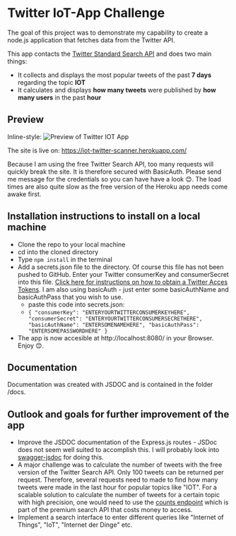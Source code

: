 # Twitter IoT-App Challenge

The goal of this project was to demonstrate my capability to create a node.js application that fetches data from the Twitter API.

This app contacts the [Twitter Standard Search API](https://developer.twitter.com/en/docs/tweets/search/api-reference/get-search-tweets) and does two main things:

-   It collects and displays the most popular tweets of the past **7 days** regarding the topic **IOT**
-   It calculates and displays **how many tweets** were published by **how many users** in the past **hour**

## Preview

Inline-style:
![Preview of Twitter IOT App](https://github.com/tobiasjeckel/twitter-iot/tree/master/public/IOT-Twitter-Preview.png "Preview of Twitter IOT App")

The site is live on:
https://iot-twitter-scanner.herokuapp.com/

Because I am using the free Twitter Search API, too many requests will quickly break the site. It is therefore secured with BasicAuth. Please send me message for the credentials so you can have have a look 😊. The load times are also quite slow as the free version of the Heroku app needs come awake first.

## Installation instructions to install on a local machine

-   Clone the repo to your local machine
-   cd into the cloned directory
-   Type `npm install` in the terminal
-   Add a secrets.json file to the directory. Of course this file has not been pushed to GitHub. Enter your Twitter consumerKey and consumerSecret into this file. [Click here for instructions on how to obtain a Twitter Acces Tokens](https://developer.twitter.com/en/docs/basics/authentication/guides/access-tokens). I am also using basicAuth - just enter some basicAuthName and basicAuthPass that you wish to use.
    -   paste this code into secrets.json:
    -   `{ "consumerKey": "ENTERYOURTWITTERCONSUMERKEYHERE", "consumerSecret": "ENTERYOURTWITTERCONSUMERSECRETHERE", "basicAuthName": "ENTERSOMENAMEHERE", "basicAuthPass": "ENTERSOMEPASSWORDHERE" }`
-   The app is now accesible at http://localhost:8080/ in your Browser. Enjoy 😊.

## Documentation

Documentation was created with JSDOC and is contained in the folder /docs.

## Outlook and goals for further improvement of the app

-   Improve the JSDOC documentation of the Express.js routes - JSDoc does not seem well suited to accomplish this. I will probably look into [swagger-jsdoc](https://www.npmjs.com/package/swagger-jsdoc) for doing this.
-   A major challenge was to calculate the number of tweets with the free version of the Twitter Search API. Only 100 tweets can be returned per request. Therefore, several requests need to made to find how many tweets were made in the last hour for popular topics like "IOT". For a scalable solution to calculate the number of tweets for a certain topic with high precision, one would need to use the [counts endpoint](https://developer.twitter.com/en/docs/tweets/search/api-reference/premium-search#CountsEndpoint) which is part of the premium search API that costs money to access.
-   Implement a search interface to enter different queries like "Internet of Things", "IoT", "Internet der Dinge" etc.
